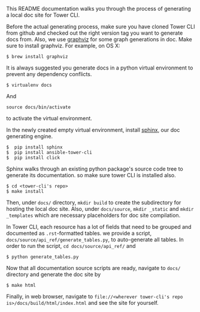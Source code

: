 This README documentation walks you through the process of generating a local doc site for Tower CLI.

Before the actual generating process, make sure you have cloned Tower CLI from github and checked out the right
version tag you want to generate docs from. Also, we use [graphviz](http://www.graphviz.org/) for some graph
generations in doc. Make sure to install graphviz. For example, on OS X:
```
$ brew install graphviz
```
It is always suggested you generate docs in a python virtual environment to prevent any dependency conflicts.
```
$ virtualenv docs
```
And
```
source docs/bin/activate
```
to activate the virtual environment.

In the newly created empty virtual environment, install [sphinx](http://www.sphinx-doc.org/en/stable/), our doc
generating engine.
```
$  pip install sphinx
$  pip install ansible-tower-cli
$  pip install click
```
Sphinx walks through an existing python package's source code tree to generate its documentation. so make sure tower
CLI is installed also.
```
$ cd <tower-cli's repo>
$ make install
```
Then, under `docs/` directory, `mkdir build` to create the subdirectory for hosting the local doc site. Also, under
`docs/source`, `mkdir _static` and `mkdir _templates` which are necessary placeholders for doc site compilation.

In Tower CLI, each resource has a lot of fields that need to be grouped and documented as `.rst`-formatted tables.
we provide a script, `docs/source/api_ref/generate_tables.py`, to auto-generate all tables. In order to run the
script, `cd docs/source/api_ref/` and
```
$ python generate_tables.py
```
Now that all documentation source scripts are ready, navigate to `docs/` directory and generate the doc site by
```
$ make html
```
Finally, in web browser, navigate to `file://<wherever tower-cli's repo is>/docs/build/html/index.html` and see
the site for yourself.
